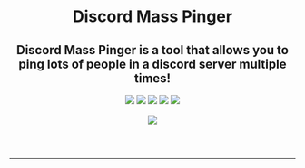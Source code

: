 <h1 align="center">
  Discord Mass Pinger
</h1>

<h2 align="center">
  Discord Mass Pinger is a tool that allows you to ping lots of people in a discord server multiple times!
</h2>

<div align="center">
  <img src="https://img.shields.io/github/languages/top/Smug246/Discord-Mass-Reporter?color=6d00c1&label=Python">
  <img src="https://img.shields.io/github/last-commit/Smug246/Discord-Mass-pinger?color=6d00c1&label=Last%20Commit">
  <img src="https://sonarcloud.io/api/project_badges/measure?color=6d00c1&project=Smug246_Discord-Mass-Pinger&metric=ncloc">
  <img src="https://img.shields.io/github/stars/Smug246/Discord-Mass-Reporter?color=6d00c1&label=Stars">
  <img src="https://img.shields.io/github/forks/Smug246/Discord-Mass-Reporter?color=6d00c1&label=Forks">
 
  <br>
  <br>
  <img src="https://c.tenor.com/3h_eBwU4HBAAAAAC/lune-luna.gif">
  <hr style="border-radius: 2%; margin-top: 60px; margin-bottom: 60px;" noshade="" size="20" width="100%">
</div>

